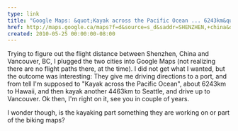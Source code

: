 ```yaml
---
type: link
title: "Google Maps: &quot;Kayak across the Pacific Ocean ... 6243km&quot;"
href: http://maps.google.ca/maps?f=d&source=s_d&saddr=SHENZHEN,+china&daddr=richmond,+bc&hl=en&geocode=FVf8VwEdWmLMBimRUuHQCPQDNDHJgJK3DVXu_Q%3BFc0s7gIdGhGp-Ck9Te_0mXWGVDG1-gK6rSRQag&mra=ls&sll=35.317366,175.78125&sspn=88.133505,191.425781&ie=UTF8&ll=35.173808,175.957031&spn=88.235074,191.425781&t=h&z=3
created: 2010-05-25 00:00:00-08:00
---
```

Trying to figure out the flight distance between Shenzhen, China and Vancouver, BC, I plugged the two cities into Google Maps (not realizing there are no flight paths there, at the time). I did not get what I wanted, but the outcome was interesting: They give me driving directions to a port, and from tell I'm supposed to "Kayak across the Pacific Ocean", about 6243km to Hawaii, and then kayak another 4463km to Seattle, and drive up to Vancouver. Ok then, I'm right on it, see you in couple of years.

I wonder though, is the kayaking part something they are working on or part of the biking maps?
